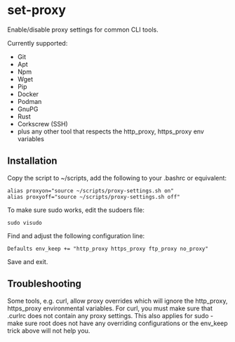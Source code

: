 # set-proxy
Enable/disable proxy settings for common CLI tools.

Currently supported:
- Git
- Apt
- Npm
- Wget
- Pip
- Docker
- Podman
- GnuPG
- Rust
- Corkscrew (SSH)
- plus any other tool that respects the http_proxy, https_proxy env variables

## Installation
Copy the script to ~/scripts, add the following to your .bashrc or equivalent:
```
alias proxyon="source ~/scripts/proxy-settings.sh on"
alias proxyoff="source ~/scripts/proxy-settings.sh off"
```

To make sure sudo works, edit the sudoers file:
```
sudo visudo
```
Find and adjust the following configuration line:
```
Defaults env_keep += "http_proxy https_proxy ftp_proxy no_proxy"
```
Save and exit.

## Troubleshooting
Some tools, e.g. curl, allow proxy overrides which will ignore the http_proxy, https_proxy environmental variables. For curl, you must make sure that .curlrc does not contain any proxy settings. This also applies for sudo - make sure root does not have any overriding configurations or the env_keep trick above will not help you.
